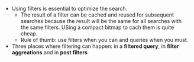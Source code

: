 - Using filters is essential to optimize the search.
  - The result of a filter can be cached and reused for subsequent searches because the result will be the same for all searches with the same filters. USing a compact bitmap to cach them is quite cheap.
  - Rule of thumb: use filters when you can and queries when you must.
- Three places where filtering can happen: in a **filtered query**, in **filter aggreations** and in **post filters**
